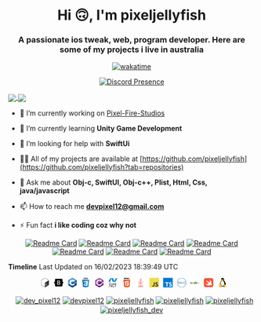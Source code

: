<h1 align="center">Hi 🙃, I'm pixeljellyfish</h1>
<h3 align="center">A passionate ios tweak, web, program developer. Here are some of my projects i live in australia</h3>


<div align="center">
 
[![wakatime](https://wakatime.com/badge/user/626bd6b0-097b-4c31-ba38-a876901caf86.svg?style=for-the-badge)](https://wakatime.com/@626bd6b0-097b-4c31-ba38-a876901caf86)
</div>

<div align="center">
 
[![Discord Presence](https://lanyard.cnrad.dev/api/746276722902695957)](https://discord.com/users/746276722902695957)
</div>

<!--START_SECTION:Github Stats-->

<a href="https://github.com/anuraghazra/github-readme-stats">
<img align="center" src="https://github-readme-stats.vercel.app/api?username=pixeljellyfish&count_private=true&show_icons=true&theme=tokyonight&hide_border=True&hide_title=True)" />
</a>
<a href="https://github.com/anuraghazra/github-readme-stats">
<img align="center" src="https://github-readme-stats.vercel.app/api/top-langs/?username=pixeljellyfish&theme=tokyonight&layout=compact&langs_count=10" />
</a>


- 🔭 I’m currently working on [Pixel-Fire-Studios](https://github.com/Pixel-Fire-Studios)
  
- 🌱 I’m currently learning **Unity Game Development**

- 🤔 I’m looking for help with **SwiftUi**

- 👨‍💻 All of my projects are available at [https://github.com/pixeljellyfish](https://github.com/pixeljellyfish?tab=repositories)

- 💬 Ask me about **Obj-c, SwiftUI, Obj-c++, Plist, Html, Css, java/javascript**

- 📫 How to reach me **devpixel12@gmail.com**

- ⚡ Fun fact **i like coding coz why not**

<div align="center">
 
[![Readme Card](https://github-readme-stats.vercel.app/api/pin/?username=pixeljellyfish&repo=repo&theme=tokyonight&layout=compact)](https://github.com/anuraghazra/github-readme-stats)
[![Readme Card](https://github-readme-stats.vercel.app/api/pin/?username=pixeljellyfish&repo=c0mebackf0lders&theme=tokyonight&layout=compact)](https://github.com/anuraghazra/github-readme-stats)
[![Readme Card](https://github-readme-stats.vercel.app/api/pin/?username=pixeljellyfish&repo=ios-headers&theme=tokyonight&layout=compact)](https://github.com/anuraghazra/github-readme-stats)
[![Readme Card](https://github-readme-stats.vercel.app/api/pin/?username=pixeljellyfish&repo=code.pixeljellyfish.xyz&theme=tokyonight&layout=compact)](https://github.com/anuraghazra/github-readme-stats)
[![Readme Card](https://github-readme-stats.vercel.app/api/pin/?username=pixeljellyfish&repo=linux-stuff&theme=tokyonight&layout=compact)](https://github.com/anuraghazra/github-readme-stats)
[![Readme Card](https://github-readme-stats.vercel.app/api/pin/?username=pixeljellyfish&repo=wintrail&theme=tokyonight&layout=compact)](https://github.com/anuraghazra/github-readme-stats)
[![Readme Card](https://github-readme-stats.vercel.app/api/pin/?username=pixeljellyfish&repo=tweak-manager&theme=tokyonight&layout=compact)](https://github.com/anuraghazra/github-readme-stats)
</div>

**Timeline**
 Last Updated on 16/02/2023 18:39:49 UTC

<p align="center">&nbsp; <img
src="https://raw.githubusercontent.com/devicons/devicon/master/icons/bash/bash-plain.svg" width="20" height="20"/>&nbsp; <img 
src="https://raw.githubusercontent.com/devicons/devicon/master/icons/bootstrap/bootstrap-plain.svg" width="20" height="20"/>&nbsp; <img 
src="https://raw.githubusercontent.com/devicons/devicon/master/icons/cplusplus/cplusplus-original.svg" width="20" height="20"/>&nbsp; <img
src="https://raw.githubusercontent.com/devicons/devicon/master/icons/css3/css3-original-wordmark.svg" width="20" height="20"/>&nbsp; <img
src="https://raw.githubusercontent.com/devicons/devicon/master/icons/csharp/csharp-original.svg" width="20" height="20"/>&nbsp; <img 
src="https://raw.githubusercontent.com/devicons/devicon/master/icons/dot-net/dot-net-original-wordmark.svg" width="20" height="20"/>&nbsp; <img src="https://raw.githubusercontent.com/devicons/devicon/master/icons/html5/html5-original-wordmark.svg" width="20" height="20"/>&nbsp; <img 
src="https://raw.githubusercontent.com/devicons/devicon/master/icons/java/java-plain-wordmark.svg" width="20" height="20"/>&nbsp; <img 
src="https://raw.githubusercontent.com/devicons/devicon/master/icons/javascript/javascript-original.svg" width="20" height="20"/>&nbsp; <img 
src="https://raw.githubusercontent.com/devicons/devicon/master/icons/typescript/typescript-original.svg" width="20" height="20"/>&nbsp; <img 
src="https://raw.githubusercontent.com/devicons/devicon/master/icons/objectivec/objectivec-plain.svg" width="20" height="20"/>&nbsp; <img 
src="https://raw.githubusercontent.com/devicons/devicon/master/icons/nodejs/nodejs-original-wordmark.svg" width="20" height="20"/>&nbsp; <img 
src="https://raw.githubusercontent.com/devicons/devicon/master/icons/swift/swift-original.svg" width="20" height="20"/>&nbsp; <img 
src="https://raw.githubusercontent.com/devicons/devicon/master/icons/linux/linux-original.svg" width="20" height="20"/></p><p align="center">&nbsp; <img 

<p align="center">
<a href="https://codepen.io/dev_pixel12" target="blank"><img align="center" src="https://cdn.jsdelivr.net/npm/simple-icons@3.0.1/icons/codepen.svg" alt="dev_pixel12" height="20" width="20"/></a>
<a href="https://dev.to/devpixel12" target="blank"><img align="center" src="https://cdn.jsdelivr.net/npm/simple-icons@3.0.1/icons/dev-dot-to.svg" alt="devpixel12" height="20" width="20"/></a>
<a href="https://twitter.com/pixeljellyfish" target="blank"><img align="center" src="https://cdn.jsdelivr.net/npm/simple-icons@3.0.1/icons/twitter.svg" alt="pixeljellyfish" height="20" width="20"/></a>
<a href="https://stackoverflow.com/users/pixeljellyfish" target="blank"><img align="center" src="https://cdn.jsdelivr.net/npm/simple-icons@3.0.1/icons/stackoverflow.svg" alt="pixeljellyfish" height="20" width="20"/></a>
<a href="https://codesandbox.com/pixeljellyfish" target="blank"><img align="center" src="https://cdn.jsdelivr.net/npm/simple-icons@3.0.1/icons/codesandbox.svg" alt="pixeljellyfish" height="20" width="20"/></a>
<a href="https://instagram.com/pixeljellyfish_dev" target="blank"><img align="center" src="https://cdn.jsdelivr.net/npm/simple-icons@3.0.1/icons/instagram.svg" alt="pixeljellyfish_dev" height="20" width="20"/></a>
</p>

